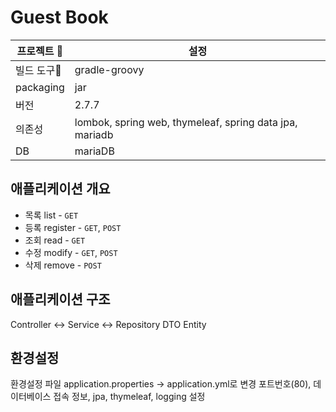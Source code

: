 ﻿# Guest Book 
| 프로젝트 | 설정 |
|--|--|
|빌드 도구| gradle-groovy |
|packaging|jar|
|버전|2.7.7|
|의존성|lombok, spring web, thymeleaf, spring data jpa, mariadb|
|DB|mariaDB|


## 애플리케이션 개요
- 목록
list - `GET`
- 등록
register - `GET`, `POST`
- 조회
read - `GET`
- 수정
modify - `GET`, `POST`
- 삭제
remove - `POST`

## 애플리케이션 구조
Controller ↔️ Service ↔️ Repository
						DTO            Entity
                         
## 환경설정
환경설정 파일 application.properties → application.yml로 변경
포트번호(80), 데이터베이스 접속 정보, jpa, thymeleaf, logging 설정

